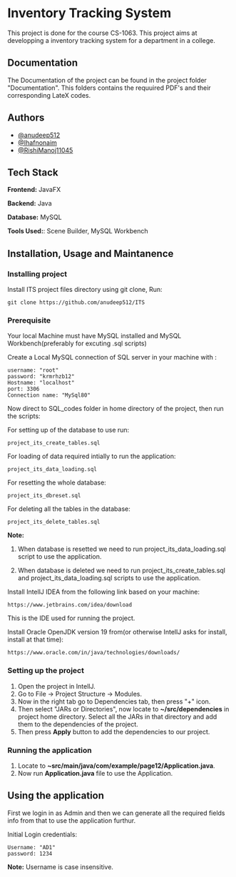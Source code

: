 
# Inventory Tracking System

This project is done for the course CS-1063. This project aims at developping a inventory tracking system for a department in a college.


## Documentation

The Documentation of the project can be found in the project folder "Documentation". This folders contains the requuired PDF's and their corresponding LateX codes.  

## Authors

- [@anudeep512](https://www.github.com/anudeep512)
- [@Ihafnonaim](https://www.github.com/Ihafnonaim)
- [@RishiManoj11045](https://www.github.com/RishiManoj11045)

## Tech Stack

**Frontend:** JavaFX

**Backend:** Java

**Database:** MySQL

**Tools Used:**: Scene Builder, MySQL Workbench



## Installation, Usage and Maintanence

### Installing project

Install ITS project files directory using git clone, Run:

    git clone https://github.com/anudeep512/ITS 
### Prerequisite

Your local Machine must have MySQL installed and MySQL Workbench(preferably for excuting .sql scripts)

Create a Local MySQL connection of SQL server in your machine with :

    username: "root"
    password: "krmrhzb12"
    Hostname: "localhost"
    port: 3306
    Connection name: "MySql80"

Now direct to SQL_codes folder in home directory of the project, then run the scripts:

For setting up of the database to use run:
    
    project_its_create_tables.sql

For loading of data required intially to run the application:

    project_its_data_loading.sql

For resetting the whole database:

    project_its_dbreset.sql

For deleting all the tables in the database:

    project_its_delete_tables.sql

**Note:**

1) When database is resetted we need to run project_its_data_loading.sql script to use the application.

2) When database is deleted we need to run project_its_create_tables.sql and project_its_data_loading.sql scripts to use the application.

Install IntellJ IDEA from the following link based on your machine: 

    https://www.jetbrains.com/idea/download

This is the IDE used for running the project.

Install Oracle OpenJDK version 19 from(or otherwise IntellJ asks for install, install at that time):

    https://www.oracle.com/in/java/technologies/downloads/
    


### Setting up the project 

1) Open the project in IntellJ.
2) Go to File -> Project Structure -> Modules.
3) Now in the right tab go to Dependencies tab, then press "+" icon.
4) Then select "JARs or Directories", now locate to **~/src/dependencies** in project home directory. Select all the JARs in that directory and add them to the dependencies of the project.
5) Then press **Apply** button to add the dependencies to our project.

### Running the application

1) Locate to **~src/main/java/com/example/page12/Application.java**.
2) Now run **Application.java** file to use the Application.

## Using the application 

First we login in as Admin and then we can generate all the required fields info from that to use the application furthur.

Initial Login credentials:

    Username: "AD1"
    password: 1234

**Note:** Username is case insensitive.
    
